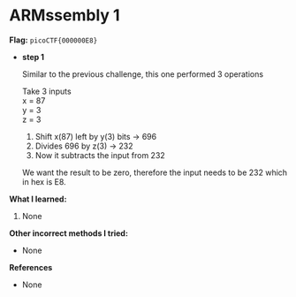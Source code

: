 # ARMssembly 1

**Flag:** `picoCTF{000000E8}`

- **step 1**

    Similar to the previous challenge, this one performed 3 operations

    Take 3 inputs <br>
    x = 87 <br>
    y = 3 <br>
    z = 3 <br>

    1. Shift x(87) left by y(3) bits -> 696
    2. Divides 696 by z(3) -> 232
    3. Now it subtracts the input from 232

    We want the result to be zero, therefore the input needs to be 232 which in hex is E8.

**What I learned:**

1. None

**Other incorrect methods I tried:**

- None

**References**

- None